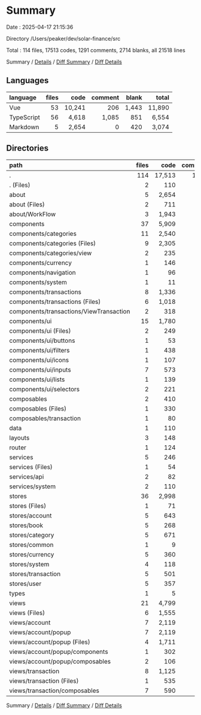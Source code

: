 # Summary

Date : 2025-04-17 21:15:36

Directory /Users/peaker/dev/solar-finance/src

Total : 114 files,  17513 codes, 1291 comments, 2714 blanks, all 21518 lines

Summary / [Details](details.md) / [Diff Summary](diff.md) / [Diff Details](diff-details.md)

## Languages
| language | files | code | comment | blank | total |
| :--- | ---: | ---: | ---: | ---: | ---: |
| Vue | 53 | 10,241 | 206 | 1,443 | 11,890 |
| TypeScript | 56 | 4,618 | 1,085 | 851 | 6,554 |
| Markdown | 5 | 2,654 | 0 | 420 | 3,074 |

## Directories
| path | files | code | comment | blank | total |
| :--- | ---: | ---: | ---: | ---: | ---: |
| . | 114 | 17,513 | 1,291 | 2,714 | 21,518 |
| . (Files) | 2 | 110 | 9 | 15 | 134 |
| about | 5 | 2,654 | 0 | 420 | 3,074 |
| about (Files) | 2 | 711 | 0 | 149 | 860 |
| about/WorkFlow | 3 | 1,943 | 0 | 271 | 2,214 |
| components | 37 | 5,909 | 128 | 824 | 6,861 |
| components/categories | 11 | 2,540 | 62 | 388 | 2,990 |
| components/categories (Files) | 9 | 2,305 | 57 | 357 | 2,719 |
| components/categories/view | 2 | 235 | 5 | 31 | 271 |
| components/currency | 1 | 146 | 0 | 23 | 169 |
| components/navigation | 1 | 96 | 1 | 4 | 101 |
| components/system | 1 | 11 | 0 | 3 | 14 |
| components/transactions | 8 | 1,336 | 26 | 176 | 1,538 |
| components/transactions (Files) | 6 | 1,018 | 19 | 131 | 1,168 |
| components/transactions/ViewTransaction | 2 | 318 | 7 | 45 | 370 |
| components/ui | 15 | 1,780 | 39 | 230 | 2,049 |
| components/ui (Files) | 2 | 249 | 7 | 16 | 272 |
| components/ui/buttons | 1 | 53 | 1 | 6 | 60 |
| components/ui/filters | 1 | 438 | 11 | 62 | 511 |
| components/ui/icons | 1 | 107 | 3 | 14 | 124 |
| components/ui/inputs | 7 | 573 | 7 | 85 | 665 |
| components/ui/lists | 1 | 139 | 6 | 19 | 164 |
| components/ui/selectors | 2 | 221 | 4 | 28 | 253 |
| composables | 2 | 410 | 71 | 84 | 565 |
| composables (Files) | 1 | 330 | 43 | 64 | 437 |
| composables/transaction | 1 | 80 | 28 | 20 | 128 |
| data | 1 | 110 | 11 | 26 | 147 |
| layouts | 3 | 148 | 4 | 21 | 173 |
| router | 1 | 124 | 15 | 10 | 149 |
| services | 5 | 246 | 111 | 70 | 427 |
| services (Files) | 1 | 54 | 22 | 11 | 87 |
| services/api | 2 | 82 | 31 | 36 | 149 |
| services/system | 2 | 110 | 58 | 23 | 191 |
| stores | 36 | 2,998 | 655 | 509 | 4,162 |
| stores (Files) | 1 | 71 | 10 | 10 | 91 |
| stores/account | 5 | 643 | 164 | 119 | 926 |
| stores/book | 5 | 268 | 64 | 42 | 374 |
| stores/category | 5 | 671 | 104 | 120 | 895 |
| stores/common | 1 | 9 | 1 | 1 | 11 |
| stores/currency | 5 | 360 | 60 | 69 | 489 |
| stores/system | 4 | 118 | 54 | 21 | 193 |
| stores/transaction | 5 | 501 | 81 | 62 | 644 |
| stores/user | 5 | 357 | 117 | 65 | 539 |
| types | 1 | 5 | 0 | 0 | 5 |
| views | 21 | 4,799 | 287 | 735 | 5,821 |
| views (Files) | 6 | 1,555 | 26 | 176 | 1,757 |
| views/account | 7 | 2,119 | 79 | 355 | 2,553 |
| views/account/popup | 7 | 2,119 | 79 | 355 | 2,553 |
| views/account/popup (Files) | 4 | 1,711 | 40 | 277 | 2,028 |
| views/account/popup/components | 1 | 302 | 1 | 57 | 360 |
| views/account/popup/composables | 2 | 106 | 38 | 21 | 165 |
| views/transaction | 8 | 1,125 | 182 | 204 | 1,511 |
| views/transaction (Files) | 1 | 535 | 7 | 80 | 622 |
| views/transaction/composables | 7 | 590 | 175 | 124 | 889 |

Summary / [Details](details.md) / [Diff Summary](diff.md) / [Diff Details](diff-details.md)